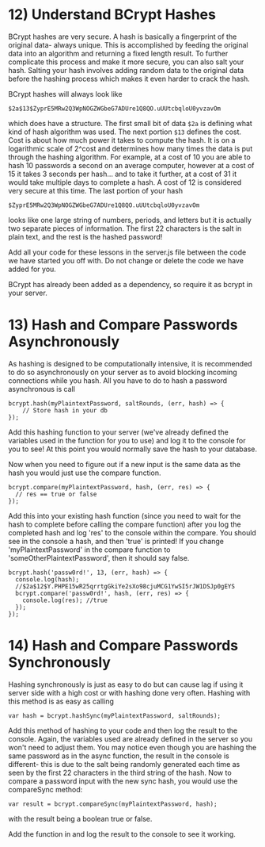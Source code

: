 # 12) Understand BCrypt Hashes

BCrypt hashes are very secure. A hash is basically a fingerprint of the original data- always unique. This is accomplished by feeding the original data into an algorithm and returning a fixed length result. To further complicate this process and make it more secure, you can also salt your hash. Salting your hash involves adding random data to the original data before the hashing process which makes it even harder to crack the hash.

BCrypt hashes will always look like 
```
$2a$13$ZyprE5MRw2Q3WpNOGZWGbeG7ADUre1Q8QO.uUUtcbqloU0yvzavOm
``` 
which does have a structure. The first small bit of data ```$2a``` is defining what kind of hash algorithm was used. The next portion ```$13``` defines the cost. Cost is about how much power it takes to compute the hash. It is on a logarithmic scale of 2^cost and determines how many times the data is put through the hashing algorithm. For example, at a cost of 10 you are able to hash 10 passwords a second on an average computer, however at a cost of 15 it takes 3 seconds per hash... and to take it further, at a cost of 31 it would take multiple days to complete a hash. A cost of 12 is considered very secure at this time. The last portion of your hash 
```
$ZyprE5MRw2Q3WpNOGZWGbeG7ADUre1Q8QO.uUUtcbqloU0yvzavOm
```
looks like one large string of numbers, periods, and letters but it is actually two separate pieces of information. The first 22 characters is the salt in plain text, and the rest is the hashed password!

Add all your code for these lessons in the server.js file between the code we have started you off with. Do not change or delete the code we have added for you.

BCrypt has already been added as a dependency, so require it as bcrypt in your server.


# 13) Hash and Compare Passwords Asynchronously

As hashing is designed to be computationally intensive, it is recommended to do so asynchronously on your server as to avoid blocking incoming connections while you hash. All you have to do to hash a password asynchronous is call
```
bcrypt.hash(myPlaintextPassword, saltRounds, (err, hash) => {
    // Store hash in your db
});
``` 

Add this hashing function to your server (we've already defined the variables used in the function for you to use) and log it to the console for you to see! At this point you would normally save the hash to your database.

Now when you need to figure out if a new input is the same data as the hash you would just use the compare function. 
```
bcrypt.compare(myPlaintextPassword, hash, (err, res) => {
  // res == true or false
}); 
```

Add this into your existing hash function (since you need to wait for the hash to complete before calling the compare function) after you log the completed hash and log 'res' to the console within the compare. You should see in the console a hash, and then 'true' is printed! If you change 'myPlaintextPassword' in the compare function to 'someOtherPlaintextPassword', then it should say false.
```
bcrypt.hash('passw0rd!', 13, (err, hash) => {
  console.log(hash);
  //$2a$12$Y.PHPE15wR25qrrtgGkiYe2sXo98cjuMCG1YwSI5rJW1DSJp0gEYS
  bcrypt.compare('passw0rd!', hash, (err, res) => {
    console.log(res); //true
  });
}); 
```


# 14) Hash and Compare Passwords Synchronously

Hashing synchronously is just as easy to do but can cause lag if using it server side with a high cost or with hashing done very often. Hashing with this method is as easy as calling
```
var hash = bcrypt.hashSync(myPlaintextPassword, saltRounds);
```

Add this method of hashing to your code and then log the result to the console. Again, the variables used are already defined in the server so you won't need to adjust them. You may notice even though you are hashing the same password as in the async function, the result in the console is different- this is due to the salt being randomly generated each time as seen by the first 22 characters in the third string of the hash. Now to compare a password input with the new sync hash, you would use the compareSync method:
```
var result = bcrypt.compareSync(myPlaintextPassword, hash);
```
with the result being a boolean true or false.

Add the function in and log the result to the console to see it working.

